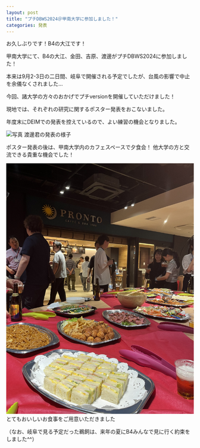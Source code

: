 ```yaml
---
layout: post
title: "プチDBWS2024＠甲南大学に参加しました！"
categories: 発表
---
```


お久しぶりです！B4の大江です！

甲南大学にて、B4の大江、金田、吉原、渡邊がプチDBWS2024に参加しました！

本来は9月2-3日の二日間、岐阜で開催される予定でしたが、台風の影響で中止を余儀なくされました...

今回、諸大学の方々のおかげでプチversionを開催していただけました！

現地では、それぞれの研究に関するポスター発表をおこないました。

年度末にDEIMでの発表を控えているので、よい練習の機会となりました。

![写真](/assets/img/posts/20240924/DBWS2024_1.jpg "渡邊君の様子")
渡邊君の発表の様子

ポスター発表の後は、甲南大学内のカフェスペースで夕食会！
他大学の方と交流できる貴重な機会でした！

![写真](/assets/img/posts/20240924/DBWS2024_3.jpg "食事会の品々")
とてもおいしいお食事をご用意いただきました

（なお、岐阜で見る予定だった鵜飼は、来年の夏にB4みんなで見に行く約束をしました^^）
